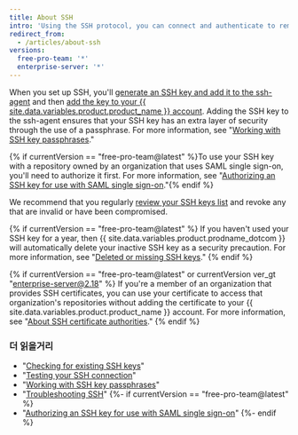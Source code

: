 ```yaml
---
title: About SSH
intro: 'Using the SSH protocol, you can connect and authenticate to remote servers and services. With SSH keys, you can connect to {{ site.data.variables.product.product_name }} without supplying your username or password at each visit.'
redirect_from:
  - /articles/about-ssh
versions:
  free-pro-team: '*'
  enterprise-server: '*'
---
```


When you set up SSH, you'll [generate an SSH key and add it to the ssh-agent](/articles/generating-a-new-ssh-key-and-adding-it-to-the-ssh-agent) and then [add the key to your {{ site.data.variables.product.product_name }} account](/articles/adding-a-new-ssh-key-to-your-github-account). Adding the SSH key to the ssh-agent ensures that your SSH key has an extra layer of security through the use of a passphrase. For more information, see "[Working with SSH key passphrases](/articles/working-with-ssh-key-passphrases)."

{% if currentVersion == "free-pro-team@latest" %}To use your SSH key with a repository owned by an organization that uses SAML single sign-on, you'll need to authorize it first. For more information, see "[Authorizing an SSH key for use with SAML single sign-on](/articles/authorizing-an-ssh-key-for-use-with-saml-single-sign-on)."{% endif %}

We recommend that you regularly [review your SSH keys list](/articles/reviewing-your-ssh-keys) and revoke any that are invalid or have been compromised.

{% if currentVersion == "free-pro-team@latest" %}
If you haven't used your SSH key for a year, then {{ site.data.variables.product.prodname_dotcom }} will automatically delete your inactive SSH key as a security precaution. For more information, see "[Deleted or missing SSH keys](/articles/deleted-or-missing-ssh-keys)."
{% endif %}

{% if currentVersion == "free-pro-team@latest" or currentVersion ver_gt "enterprise-server@2.18" %}
If you're a member of an organization that provides SSH certificates, you can use your certificate to access that organization's repositories without adding the certificate to your {{ site.data.variables.product.product_name }} account. For more information, see "[About SSH certificate authorities](/articles/about-ssh-certificate-authorities)."
{% endif %}

### 더 읽을거리

- "[Checking for existing SSH keys](/articles/checking-for-existing-ssh-keys)"
- "[Testing your SSH connection](/articles/testing-your-ssh-connection)"
- "[Working with SSH key passphrases](/articles/working-with-ssh-key-passphrases)"
- "[Troubleshooting SSH](/articles/troubleshooting-ssh)"
{%- if currentVersion == "free-pro-team@latest" %}
- "[Authorizing an SSH key for use with SAML single sign-on](/articles/authorizing-an-ssh-key-for-use-with-saml-single-sign-on)"
{%- endif %}
